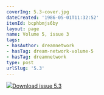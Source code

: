 ```yaml
---
coverImg: 5.3-cover.jpg
dateCreated: '1986-05-01T11:32:52'
itemId: bcphbmjs6by
layout: page
name: Volume 5, issue 3
tags:
- hasAuthor: dreamnetwork
- hasTag: dream-network-volume-5
- hasTag: dreamnetwork
type: post
urlSlug: '5.3'
---
```

<img class="card-journal-img" src="../images/5.3-rect.jpg"/><a href="../files/pdfs/Volume_5/5.3-Dream-Network-Bulletin-Vol-5-No-3.pdf" download="">Download issue 5.3</a>
